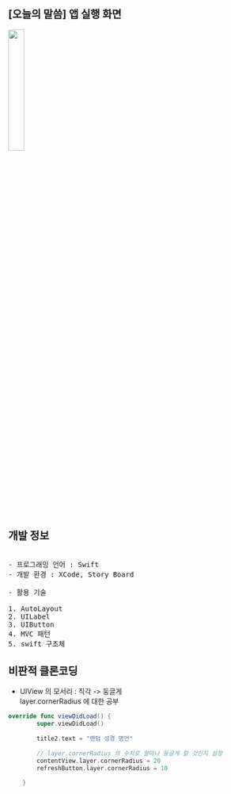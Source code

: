## [오늘의 말씀] 앱 실행 화면

<img src="https://user-images.githubusercontent.com/61315014/139661062-6937b561-d0c6-4bea-a617-75cf9c346415.gif" width = "25%">


## 개발 정보

<pre>

- 프로그래밍 언어 : Swift   
- 개발 환경 : XCode, Story Board

- 활용 기술

1. AutoLayout
2. UILabel
3. UIButton
4. MVC 패턴
5. swift 구조체
</pre>


## 비판적 클론코딩 

- UIView 의 모서리 : 직각 -> 둥글게   
layer.cornerRadius 에 대한 공부

```swift
override func viewDidLoad() {
        super.viewDidLoad()
        
        title2.text = "랜덤 성경 명언"
        
        // layer.cornerRadius 의 수치로 얼마나 둥글게 할 것인지 설정
        contentView.layer.cornerRadius = 20
        refreshButton.layer.cornerRadius = 10
        
    }
```

